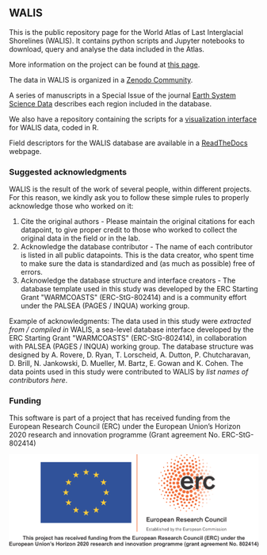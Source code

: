 ## WALIS

This is the public repository page for the World Atlas of Last Interglacial Shorelines (WALIS). It contains python scripts and Jupyter notebooks to download, query and analyse the data included in the Atlas.

More information on the project can be found at [this page](https://warmcoasts.eu/world-atlas). 

The data in WALIS is organized in a [Zenodo Community](https://zenodo.org/communities/walis_database/).

A series of manuscripts in a Special Issue of the journal [Earth System Science Data](https://essd.copernicus.org/articles/special_issue1055.html)
 describes each region included in the database.

We also have a repository containing the scripts for a [visualization interface](https://github.com/Alerovere/WALIS_Visualization) for WALIS data, coded in R.

Field descriptors for the WALIS database are available in a [ReadTheDocs](https://walis-help.readthedocs.io) webpage.

### Suggested acknowledgments
WALIS is the result of the work of several people, within different projects. For this reason, we kindly ask you to follow these simple rules to properly acknowledge those who worked on it:

1. Cite the original authors - Please maintain the original citations for each datapoint, to give proper credit to those who worked to collect the original data in the field or in the lab.
2. Acknowledge the database contributor - The name of each contributor is listed in all public datapoints. This is the data creator, who spent time to make sure the data is standardized and (as much as possible) free of errors.
3. Acknowledge the database structure and interface creators - The database template used in this study was developed by the ERC Starting Grant "WARMCOASTS" (ERC-StG-802414) and is a community effort under the PALSEA (PAGES / INQUA) working group.

Example of acknowledgments: The data used in this study were *extracted from / compiled in* WALIS, a sea-level database interface developed by the ERC Starting Grant "WARMCOASTS" (ERC-StG-802414), in collaboration with PALSEA (PAGES / INQUA) working group. The database structure was designed by A. Rovere, D. Ryan, T. Lorscheid, A. Dutton, P. Chutcharavan, D. Brill, N. Jankowski, D. Mueller, M. Bartz, E. Gowan and K. Cohen. The data points used in this study were contributed to WALIS by *list names of contributors here*.

### Funding
This software is part of a project that has received funding from the European Research Council (ERC) under the European Union’s Horizon 2020 research and innovation programme (Grant agreement No. ERC-StG-802414)


![logo](./img/ERC.png)
